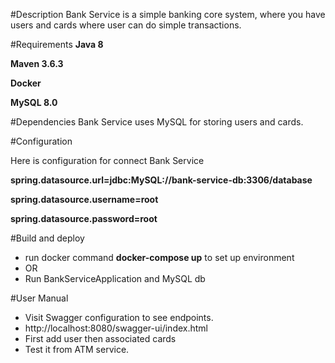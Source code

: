 #Description
Bank Service is a simple banking core system, where you have 
users and cards where user can do simple transactions.

#Requirements
**Java 8**

**Maven 3.6.3**

**Docker**

**MySQL 8.0**

#Dependencies
Bank Service uses MySQL for storing users and cards.

#Configuration


Here is configuration for connect Bank Service

**spring.datasource.url=jdbc:MySQL://bank-service-db:3306/database**

**spring.datasource.username=root**

**spring.datasource.password=root**

#Build and deploy
* run docker command **docker-compose up** to set up environment
* OR
* Run BankServiceApplication and MySQL db

#User Manual
* Visit Swagger configuration to see endpoints.
* http://localhost:8080/swagger-ui/index.html
* First add user then associated cards
* Test it from ATM service.

